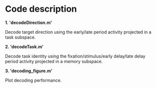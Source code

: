 <!DOCTYPE html>
<html>

<head>
    <h1>Code description</h1>
</head>

<body> 
<b>1. 'decodeDirection.m'</b>
<p>Decode target direction using the early/late period activity projected in a task subspace.</p>
</body>   

<body> 
<b>2. 'decodeTask.m'</b>
<p>Decode task identity using the fixation/stimulus/early delay/late delay period activity projected in a memory subspace.</p>
</body>  

<body> 
<b>3. 'decoding_figure.m'</b>
<p>Plot decoding performance.</p>
</body>  

</html>
